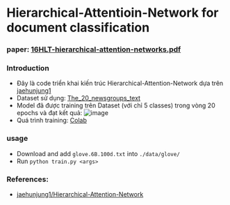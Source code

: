 # Hierarchical-Attentioin-Network for document classification

### paper: [16HLT-hierarchical-attention-networks.pdf](https://www.cs.cmu.edu/~./hovy/papers/16HLT-hierarchical-attention-networks.pdf)

### Introduction
- Đây là code triển khai kiến trúc Hierarchical-Attention-Network dựa trên [jaehunjung1](https://github.com/jaehunjung1/Hierarchical-Attention-Network)
- Dataset sử dụng: [The_20_newsgroups_text](https://scikit-learn.org/stable/modules/generated/sklearn.datasets.fetch_20newsgroups.html)
- Model đã được training trên Dataset (với chỉ 5 classes) trong vòng 20 epochs và đạt kết quả:
  ![image](https://github.com/tandat17z/Hierarchical-attention-networks/assets/126872123/3edd79a6-4486-4abb-9db3-d271d76c81ab)
- Quá trình training: [Colab](https://colab.research.google.com/drive/1ivRVcTm_Lfal6974JEocGIMt57j1JCtk?usp=sharing)

### usage
- Download and add `glove.6B.100d.txt` into `./data/glove/`
- Run `python train.py <args>`

### References:
- [jaehunjung1/Hierarchical-Attention-Network](https://github.com/jaehunjung1/Hierarchical-Attention-Network)
